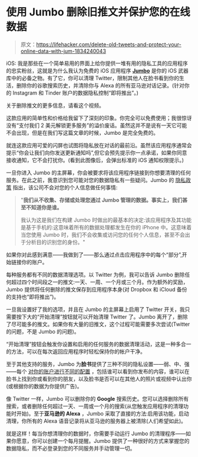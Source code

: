 # 使用 Jumbo 删除旧推文并保护您的在线数据

> 原文：<https://lifehacker.com/delete-old-tweets-and-protect-your-online-data-with-jum-1834240043>



iOS: 我是那些在一个简单易用的界面上给你提供一堆有用的隐私工具的应用程序的忠实粉丝，这就是为什么我认为免费的 iOS 应用程序 [**Jumbo**](https://itunes.apple.com/us/app/jumbo-privacy/id1454039975?mt=8&ign-mpt=uo%3D2) 是你的 iOS 武器库中的必备之物。有了它，你可以清理 Twitter，限制其他人在脸书看到你的生活，删除你的谷歌搜索历史，并清除你与 Alexa 的所有亚马逊对话记录。(针对你的 Instagram 和 Tinder 账户的数据隐私控制“即将推出”。)



关于删除推文的更多信息，请看这个视频。

这款应用的简单性和价格给我留下了深刻的印象。你完全可以免费使用；我很惊讶没有“支付我们 2 美元解锁更多服务”的溢价废话。虽然这并不是说有一天它可能不会出现，但是在我们写这篇文章的时候，Jumbo 是完全免费的。

就连这款应用可爱的闪屏也试图将隐私放在对话的最前沿。虽然该应用程序通常会提示“你会让我们向你发送更新通知吗”,但它会预先提示你一点承诺，如果你同意接收通知，它不会打扰你。(看到此图像后，会弹出标准的 iOS 通知权限提示。)

一旦你进入 Jumbo 的主屏幕，你会被要求将该应用程序链接到你想要清理的任何服务。在此之前，我意识到您可能对您的数据隐私有一些疑问。Jumbo 的 [隐私政策](https://blog.jumboprivacy.com/privacy-policy.html) 指出，该公司不会对您的个人信息做任何事情:

> "**我们从不收集、存储或处理您通过 Jumbo 管理的数据。事实上，我们甚至不知道你是谁。**
> 
> 我认为这是我们在构建 Jumbo 时做出的最基本的决定:该应用程序及其功能是基于手机的:这意味着所有的数据处理都发生在你的 iPhone 中。这意味着当您使用 Jumbo 时，我们不会收集或访问您的任何个人信息，甚至不会出于分析目的识别您的身份。"

如果你对此感到满意——我做到了——那么通过点击应用程序中的每个“部分”,开始链接你的账户。

每种服务都有不同的数据清理选项。以 Twitter 为例，我可以告诉 Jumbo 删除任何超过四个时间段之一的推文:一天、一周、一个月或三个月。作为额外的奖励，Jumbo 提供将任何删除的推文保存到应用程序本身(对 Dropbox 和 iCloud 备份的支持也“即将推出”)。

一旦我设置好了我的选项，并且在 Jumbo 的主屏幕上启用了 Twitter 开关，我只需要按下大的“开始清理”按钮就可以开始清理 Twitter 了。Jumbo 离开了，删除了尽可能多的推文。如果你有大量的旧推文，这个过程可能需要多次尝试(Twitter 的问题，不是 Jumbo 的问题)。

“开始清理”按钮会触发你设置和启用的任何服务的数据清理活动，这是一种多合一的方法，可以在每次返回应用程序时轻松保持你的帐户干净。

至于其他支持的服务，Jumbo 为**脸书**提供了三种不同的隐私设置——弱、中、强——每个 [对你的账户进行不同的配置](https://blog.jumboprivacy.com/smart-privacy-for-facebook.html) ，包括谁可以看到你发布的内容，谁可以在脸书上找到你或看到你的朋友，以及脸书是否可以在其他人的照片或视频中认出你(或根据你的数据为你提供广告)。

像 Twitter 一样，Jumbo 可以删除你的 **Google** 搜索历史。您可以选择删除所有搜索，或者删除任何超过一天、一周或一个月的搜索(从您触发应用程序的清理功能时开始)。至于**亚马逊的 Alexa** ，Jumbo 采取了直接的方法:启用该功能，启动清理，你所有的 Alexa 语音记录将从亚马逊的服务器上被清除(人们希望如此)。

就是这样！每当你想清理你的数据时，你需要手动运行 Jumbo 的清理程序——如果你愿意，你可以创建一个每月提醒。Jumbo 提供了一种很好的方式来掌握您的数据隐私，而不必登录到您的不同服务并手动管理一切。